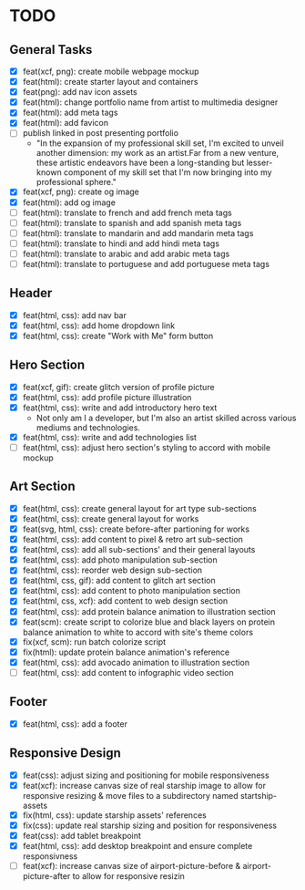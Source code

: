# TODO

## General Tasks
  - [X] feat(xcf, png): create mobile webpage mockup
  - [X] feat(html): create starter layout and containers
  - [X] feat(png): add nav icon assets
  - [X] feat(html): change portfolio name from artist to multimedia designer
  - [X] feat(html): add meta tags
  - [X] feat(html): add favicon
  - [ ] publish linked in post presenting portfolio
    - "In the expansion of my professional skill set, I'm excited to unveil another dimension: my work as an artist.Far from a new venture, these artistic endeavors have been a long-standing but lesser-known component of my skill set that I'm now bringing into my professional sphere."
  - [X] feat(xcf, png): create og image
  - [X] feat(html): add og image
  - [ ] feat(html): translate to french and add french meta tags
  - [ ] feat(html): translate to spanish and add spanish meta tags
  - [ ] feat(html): translate to mandarin and add mandarin meta tags
  - [ ] feat(html): translate to hindi and add hindi meta tags
  - [ ] feat(html): translate to arabic and add arabic meta tags
  - [ ] feat(html): translate to portuguese and add portuguese meta tags

## Header
- [X] feat(html, css): add nav bar
- [X] feat(html, css): add home dropdown link
- [X] feat(html, css): create "Work with Me" form button

## Hero Section
- [X] feat(xcf, gif): create glitch version of profile picture
- [X] feat(html, css): add profile picture illustration
- [X] feat(html, css): write and add introductory hero text
  - Not only am I a developer, but I'm also an artist skilled across various mediums and technologies.
- [X] feat(html, css): write and add technologies list
- [ ] feat(html, css): adjust hero section's styling to accord with mobile mockup

## Art Section
- [X] feat(html, css): create general layout for art type sub-sections
- [X] feat(html, css): create general layout for works
- [X] feat(svg, html, css): create before-after partioning for works
- [X] feat(html, css): add content to pixel & retro art sub-section
- [X] feat(html, css): add all sub-sections' and their general layouts
- [X] feat(html, css): add photo manipulation sub-section
- [X] feat(html, css): reorder web design sub-section
- [X] feat(html, css, gif): add content to glitch art section
- [X] feat(html, css): add content to photo manipulation section
- [X] feat(html, css, xcf): add content to web design section
- [X] feat(html, css): add protein balance animation to illustration section
- [X] feat(scm): create script to colorize blue and black layers on protein balance animation to white to accord with site's theme colors
- [X] fix(xcf, scm): run batch colorize script
- [X] fix(html): update protein balance animation's reference
- [X] feat(html, css): add avocado animation to illustration section
- [ ] feat(html, css): add content to infographic video section

## Footer
- [X] feat(html, css): add a footer

## Responsive Design
- [X] feat(css): adjust sizing and positioning for mobile responsiveness
- [X] feat(xcf): increase canvas size of real starship image to allow for responsive resizing & move files to a subdirectory named startship-assets
- [X] fix(html, css): update starship assets' references
- [X] fix(css): update real starship sizing and position for responsiveness
- [X] feat(css): add tablet breakpoint
- [X] feat(html, css): add desktop breakpoint and ensure complete responsivness
- [ ] feat(xcf): increase canvas size of airport-picture-before & airport-picture-after to allow for responsive resizin